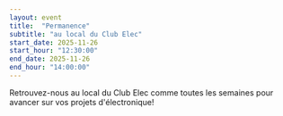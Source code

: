 ```yaml
---
layout: event
title:  "Permanence"
subtitle: "au local du Club Elec"
start_date: 2025-11-26
start_hour: "12:30:00"
end_date: 2025-11-26
end_hour: "14:00:00"
---
```


Retrouvez-nous au local du Club Elec comme toutes les semaines pour avancer sur vos projets d'électronique!
